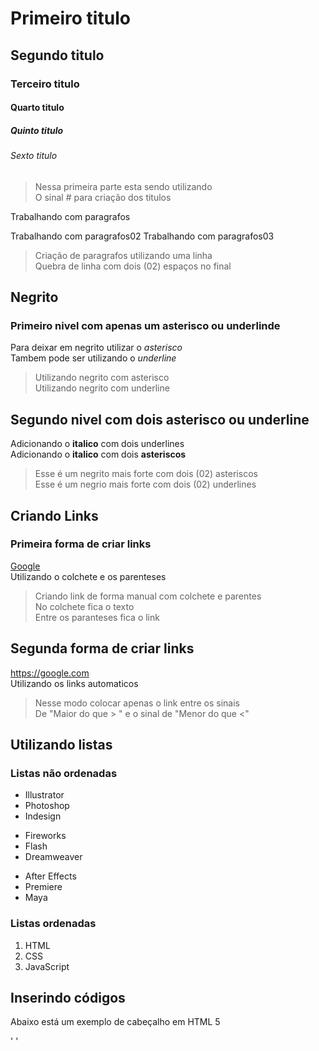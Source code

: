 # Primeiro titulo
## Segundo titulo
### Terceiro titulo
#### Quarto titulo
##### Quinto titulo
###### Sexto titulo

> Nessa primeira parte esta sendo utilizando  
> O sinal # para criação dos titulos 


Trabalhando com paragrafos

Trabalhando com paragrafos02
Trabalhando com paragrafos03
> Criação de paragrafos utilizando uma linha  
> Quebra de linha com dois (02) espaços no final

## Negrito 
### Primeiro nivel com apenas um asterisco ou underlinde
Para deixar em negrito utilizar o *asterisco*  
Tambem pode ser utilizando o _underline_
> Utilizando negrito com asterisco  
> Utilizando negrito com underline


## Segundo nivel com dois asterisco ou underline

Adicionando o __italico__ com dois underlines  
Adicionando o **italico** com dois **asteriscos**
> Esse é um negrito mais forte com dois (02) asteriscos  
> Esse é um negrio mais forte com dois (02) underlines



## Criando Links

### Primeira forma de criar links
[Google](https://google.com/)  
Utilizando o colchete e os parenteses
> Criando link de forma manual com colchete e parentes  
> No colchete fica o texto   
> Entre os paranteses fica o link



## Segunda forma de criar links
<https://google.com>  
Utilizando os links automaticos
> Nesse modo colocar apenas o link entre os sinais  
> De "Maior do que > " e o sinal de "Menor do que <"




## Utilizando listas


### Listas não ordenadas
* Illustrator
* Photoshop
* Indesign

+ Fireworks
+ Flash
+ Dreamweaver

- After Effects
- Premiere
- Maya


### Listas ordenadas
1. HTML
2. CSS
3. JavaScript



## Inserindo códigos
Abaixo está um exemplo de cabeçalho em HTML 5

\' <!DOCTYPE html> \'
